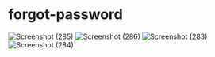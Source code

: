 # forgot-password
![Screenshot (285)](https://user-images.githubusercontent.com/101171611/168277319-17a81c87-df0a-4dac-a85f-c06dbe21d766.png)
![Screenshot (286)](https://user-images.githubusercontent.com/101171611/168277331-45fa4a24-cb7b-464d-9ec4-dcd74f2784fb.png)
![Screenshot (283)](https://user-images.githubusercontent.com/101171611/168277334-7675b2ec-791e-4851-96ea-b28f4af37425.png)
![Screenshot (284)](https://user-images.githubusercontent.com/101171611/168277338-d4ba6b97-6dd4-461d-9e92-c6e9896d726e.png)

